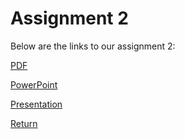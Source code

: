 # Assignment 2
Below are the links to our assignment 2:  

[PDF](a2/a2_report.pdf)  

[PowerPoint](a2/a2_presentation.pptx)  

[Presentation](https://youtu.be/Oeq9UbUM8sA)  

[Return](/index.md)
